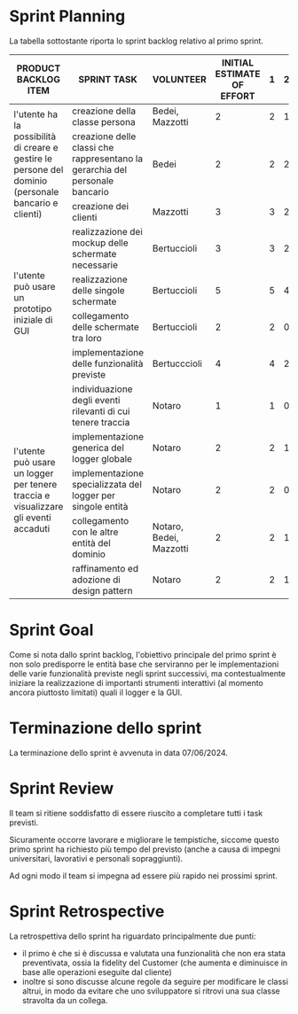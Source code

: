 # Sprint Planning
La tabella sottostante riporta lo sprint backlog relativo al primo sprint.
<table>
  <thead>
    <tr>
      <th>PRODUCT BACKLOG ITEM</th>
      <th>SPRINT TASK</th>
      <th>VOLUNTEER</th>
      <th>INITIAL ESTIMATE OF EFFORT</th>
      <th>1</th>
      <th>2</th>
      <th>3</th>
      <th>4</th>
      <th>5</th>
    </tr>
  </thead>
  <tbody>
    <tr>
      <td rowspan="3">l'utente ha la possibilità di creare e gestire le persone del dominio (personale bancario e clienti)	</td>
      <td>creazione della classe persona</td>
      <td>Bedei, Mazzotti</td>
      <td>2</td>
      <td>2</td>
      <td>1</td>
      <td>0</td>
      <td>0</td>
      <td>0</td>
    </tr>
    <tr>
      <td>creazione delle classi che rappresentano la gerarchia del personale bancario</td>
      <td>Bedei</td>
      <td>2</td>
      <td>2</td>
      <td>2</td>
      <td>1</td>
      <td>0</td>
      <td>0</td>
    </tr>
    <tr>
      <td>creazione dei clienti</td>
      <td>Mazzotti</td>
      <td>3</td>
      <td>3</td>
      <td>2</td>
      <td>1</td>
      <td>0</td>
      <td>0</td>
    </tr>
    <tr>
      <td rowspan="4">l'utente può usare un prototipo iniziale di GUI</td>
      <td>realizzazione dei mockup delle schermate necessarie</td>
      <td>Bertuccioli</td>
      <td>3</td>
      <td>3</td>
      <td>2</td>
      <td>0</td>
      <td>0</td>
      <td>0</td>
    </tr>
    <tr>
      <td>realizzazione delle singole schermate</td>
      <td>Bertuccioli</td>
      <td>5</td>
      <td>5</td>
      <td>4</td>
      <td>2</td>
      <td>1</td>
      <td>0</td>
    </tr>
    <tr>
      <td>collegamento delle schermate tra loro</td>
      <td>Bertuccioli</td>
      <td>2</td>
      <td>2</td>
      <td>0</td>
      <td>0</td>
      <td>0</td>
      <td>0</td>
    </tr>
     <tr>
      <td>implementazione delle funzionalità previste</td>
      <td>Bertucccioli</td>
      <td>4</td>
      <td>4</td>
      <td>2</td>
      <td>0</td>
      <td>0</td>
      <td>0</td>
    </tr>
    <tr>
      <td rowspan="5">l'utente può usare un logger per tenere traccia e visualizzare gli eventi accaduti</td>
      <td>individuazione degli eventi rilevanti di cui tenere traccia</td>
      <td>Notaro</td>
      <td>1</td>
      <td>1</td>
      <td>0</td>
      <td>0</td>
      <td>0</td>
      <td>0</td>
    </tr>
    <tr>
      <td>implementazione generica del logger globale</td>
      <td>Notaro</td>
      <td>2</td>
      <td>2</td>
      <td>1</td>
      <td>0</td>
      <td>0</td>
      <td>0</td>
    </tr>
    <tr>
      <td>implementazione specializzata del logger per singole entità</td>
      <td>Notaro</td>
      <td>2</td>
      <td>2</td>
      <td>0</td>
      <td>0</td>
      <td>0</td>
      <td>0</td>
    </tr>
    <tr>
      <td>collegamento con le altre entità del dominio</td>
      <td>Notaro, Bedei, Mazzotti</td>
      <td>2</td>
      <td>2</td>
      <td>1</td>
      <td>0</td>
      <td>0</td>
      <td>0</td>
    </tr>
    <tr>
      <td>raffinamento ed adozione di design pattern</td>
      <td>Notaro</td>
      <td>2</td>
      <td>2</td>
      <td>1</td>
      <td>0</td>
      <td>0</td>
      <td>0</td>
    </tr>
  </tbody>
</table>

# Sprint Goal
Come si nota dallo sprint backlog, l'obiettivo principale del primo sprint è non solo predisporre le entità base che serviranno per le implementazioni delle varie funzionalità previste negli sprint successivi, ma contestualmente iniziare la realizzazione di importanti strumenti interattivi (al momento ancora piuttosto limitati) quali il logger e la GUI.

# Terminazione dello sprint
La terminazione dello sprint è avvenuta in data 07/06/2024.

# Sprint Review
Il team si ritiene soddisfatto di essere riuscito a completare tutti i task previsti.

Sicuramente occorre lavorare e migliorare le tempistiche, siccome questo primo sprint ha richiesto più tempo del previsto (anche a causa di impegni universitari, lavorativi e personali sopraggiunti).

Ad ogni modo il team si impegna ad essere più rapido nei prossimi sprint.

# Sprint Retrospective
La retrospettiva dello sprint ha riguardato principalmente due punti:
- il primo è che si è discussa e valutata una funzionalità che non era stata preventivata, ossia la fidelity del Customer (che aumenta e diminuisce in base alle operazioni eseguite dal cliente)
- inoltre si sono discusse alcune regole da seguire per modificare le classi altrui, in modo da evitare che uno sviluppatore si ritrovi una sua classe stravolta da un collega. 